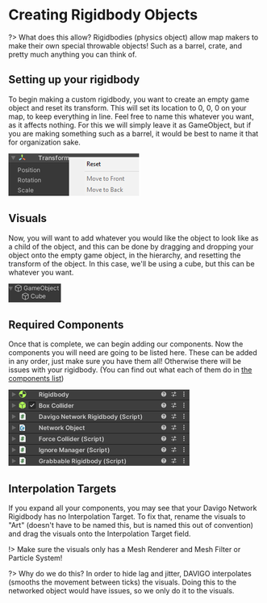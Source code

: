 # Creating Rigidbody Objects

?> What does this allow? Rigidbodies (physics object) allow map makers to make their own special throwable objects! Such as a barrel, crate, and pretty much anything you can think of.

## Setting up your rigidbody

To begin making a custom rigidbody, you want to create an empty game object and reset its transform. This will set its location to 0, 0, 0 on your map, to keep everything in line. Feel free to name this whatever you want, as it affects nothing. For this we will simply leave it as GameObject, but if you are making something such as a barrel, it would be best to name it that for organization sake.

 ![Resetting Transform](_media/transform-reset.png)

## Visuals

Now, you will want to add whatever you would like the object to look like as a child of the object, and this can be done by dragging and dropping your object onto the empty game object, in the hierarchy, and resetting the transform of the object. In this case, we'll be using a cube, but this can be whatever you want.

 ![Drag Object](_media/gameobjectdrag.png)

## Required Components

 Once that is complete, we can begin adding our components. Now the components you will need are going to be listed here. These can be added in any order, just make sure you have them all! Otherwise there will be issues with your rigidbody. (You can find out what each of them do in [the components list](components.md))

 ![List of Components](_media/complist.png)

## Interpolation Targets

 If you expand all your components, you may see that your Davigo Network Rigidbody has no Interpolation Target. To fix that, rename the visuals to "Art" (doesn't have to be named this, but is named this out of convention) and drag the visuals onto the Interpolation Target field.

!> Make sure the visuals only has a Mesh Renderer and Mesh Filter or Particle System!

?> Why do we do this? In order to hide lag and jitter, DAVIGO interpolates (smooths the movement between ticks) the visuals. Doing this to the networked object would have issues, so we only do it to the visuals.

